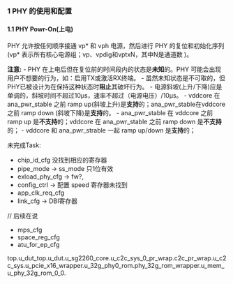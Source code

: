 ### 1 PHY 的使用和配置
#### 1.1 PHY Powr-On(上电)
PHY 允许按任何顺序接通 vp* 和 vph 电源，然后进行 PHY 的复位和初始化序列(vp* 表示所有核心电源组；vp、vpdig和vptxN，其中N是通道数 )。

**注意:**
		- PHY 在上电后但在复位前的时间段内的状态是**未知**的。PHY 可能会出现用户不想要的行为，如：启用TX或激活RX终端。
		- 虽然未知状态是不可取的，但PHY已被设计为在保持这种状态时**阻止**其破坏行为。
		- 电源斜坡(上升/下降)应是单调的，斜坡时间不超过10µs，速率不超过（电源电压）/10µs。
		- vddcore 在 ana_pwr_stable 之前 ramp up(斜坡上升)是**支持**的；ana_pwr_stable在vddcore 之前 ramp down (斜坡下降)是**支持**的。
		- ana_pwr_stable 在 vddcore 之前 ramp up 是**不支持**的；vddcore 在 ana_pwr_stable 之前 ramp down 是**不支持**的；
		- vddcore 和 ana_pwr_strable 一起 ramp up/down 是**支持**的；





未完成Task:
-  chip_id_cfg 没找到相应的寄存器
- pipe_mode -> ss_mode 只1位有效
-  exload_phy_cfg -> fw?, 
- config_ctrl  -> 配置 speed 寄存器未找到
- app_clk_req_cfg
- link_cfg -> DBI寄存器


// 后续在说
- mps_cfg
- space_reg_cfg
- atu_for_ep_cfg




top.u_dut_top.u_dut.u_sg2260_core.u_c2c_sys_0_pr_wrap.c2c_pr_wrap.u_c2c_sys.u_pcie_x16_wrapper.u_32g_phy0_rom.phy_32g_rom_wrapper.u_mem_u_phy_32g_rom_0_0.